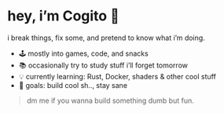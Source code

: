 # hey, i’m Cogito 👋

i break things, fix some, and pretend to know what i’m doing.

- 🕹️ mostly into games, code, and snacks
- 📚 occasionally try to study stuff i’ll forget tomorrow
- 💡 currently learning: Rust, Docker, shaders & other cool stuff
- 🎯 goals: build cool sh.., stay sane

> dm me if you wanna build something dumb but fun.
